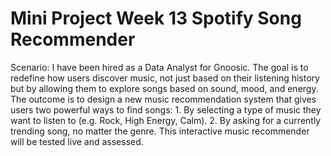 # Mini Project Week 13 Spotify Song Recommender
Scenario: I have been hired as a Data Analyst for Gnoosic. The goal is to redefine how users discover music, not just based on their listening history but by allowing them to explore songs based on sound, mood, and energy. The outcome is to design a new music recommendation system that gives users two powerful ways to find songs: 1. By selecting a type of music they want to listen to (e.g. Rock, High Energy, Calm). 2. By asking for a currently trending song, no matter the genre. This interactive music recommender will be tested live and assessed.
